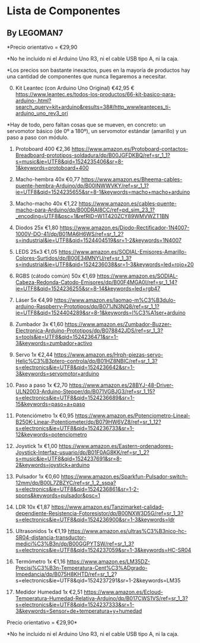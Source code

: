 
# Lista de Componentes
## By LEGOMAN7

*Precio orientativo = €29,90

*No he incluido ni el Arduino Uno R3, ni el cable USB tipo A, ni la caja.

*Los precios son bastante inexactos, pues en la mayoría de productos hay una cantidad de componentes que nunca llegaremos a necesitar.

0. Kit Leantec (con Arduino Uno Original) €42,95 €
https://www.leantec.es/todos-los-productos/66-kit-basico-para-arduino-.html?search_query=kit+arduino&results=38#/http_wwwleanteces_ti-arduino_uno_rev3_ori

*Hay de todo, pero faltan cosas que se mueven, en concreto: un servomotor básico (de 0º a 180º), un servomotor estándar (amarillo) y un paso a paso con módulo.

1. Protoboard 400 €2,36
https://www.amazon.es/Protoboard-contactos-Breadboard-prototipos-soldadura/dp/B00JGFDKBQ/ref=sr_1_1?s=music&ie=UTF8&qid=1524235406&sr=8-1&keywords=protoboard+400

2. Macho-hembra 40x €0,77
https://www.amazon.es/Bheema-cables-puente-hembra-Arduino/dp/B00INWWVKY/ref=sr_1_1?ie=UTF8&qid=1524235655&sr=8-1&keywords=macho+macho+arduino

3. Macho-macho 40x €1,22
https://www.amazon.es/cables-puente-macho-para-Arduino/dp/B00DRAI8CC/ref=pd_sim_23_1?_encoding=UTF8&psc=1&refRID=W1T420ZCY89WMVWZT1BN

4. Diodos 25x €1,80
https://www.amazon.es/Diodo-Rectificador-1N4007-1000V-DO-41/dp/B01MA6H6WS/ref=sr_1_2?s=industrial&ie=UTF8&qid=1524404519&sr=1-2&keywords=1N4007

5. LEDS 25x3 €1,05
https://www.amazon.es/SODIAL-Emisores-Amarillo-Colores-Surtidos/dp/B00E34MNYU/ref=sr_1_3?s=industrial&ie=UTF8&qid=1524236038&sr=1-3&keywords=led+rojo+20

6. RGBS (cátodo común) 50x €1,69
https://www.amazon.es/SODIAL-Cabeza-Redonda-Catodo-Emisores/dp/B00F4MGA0I/ref=sr_1_14?ie=UTF8&qid=1524236255&sr=8-14&keywords=led+rgb47

7. Láser 5x €4,99
https://www.amazon.es/laomao-m%C3%B3dulo-arduino-Raspberry-Prototipos/dp/B071JN3NQ8/ref=sr_1_1?ie=UTF8&qid=1524404289&sr=8-1&keywords=l%C3%A1ser+arduino

8. Zumbador 3x €1,60
https://www.amazon.es/Zumbador-Buzzer-Electronica-Arduino-Prototipos/dp/B078842JDS/ref=sr_1_3?s=tools&ie=UTF8&qid=1524236471&sr=1-3&keywords=zumbador+activo

9. Servo 1x €2,44
https://www.amazon.es/Hrph-piezas-servo-Helic%C3%B3ptero-controla/dp/B01HZ8NBIC/ref=sr_1_3?s=electronics&ie=UTF8&qid=1524236642&sr=1-3&keywords=servomotor+arduino

10. Paso a paso 1x €2,70
https://www.amazon.es/28BYJ-48-Driver-ULN2003-Arduino-Stepper/dp/B071VGBJG3/ref=sr_1_15?s=electronics&ie=UTF8&qid=1524236689&sr=1-15&keywords=paso+a+paso

11. Potenciómetro 1x €0,95
https://www.amazon.es/Potenciometro-Lineal-B250K-Linear-Potentiometer/dp/B079HW6VZ8/ref=sr_1_12?s=electronics&ie=UTF8&qid=1524236733&sr=1-12&keywords=potenciometro

12. Joystick 1x €1,00
https://www.amazon.es/Eastern-ordenadores-Joystick-Interfaz-usuario/dp/B01F0AG8KK/ref=sr_1_2?s=music&ie=UTF8&qid=1524237691&sr=8-2&keywords=joystick+arduino

13. Pulsador 1x €0,60 
https://www.amazon.es/Sparkfun-Pulsador-switch-12mm/dp/B00L7ZBZYC/ref=sr_1_2_sspa?s=electronics&ie=UTF8&qid=1524236861&sr=1-2-spons&keywords=pulsador&psc=1

14. LDR 10x €1,87
https://www.amazon.es/Tanzimarket-calidad-dependiente-Resistencia-Fotoresistor/dp/B00NXW3D5G/ref=sr_1_3?s=electronics&ie=UTF8&qid=1524236900&sr=1-3&keywords=ldr

15. Ultrasonidos 1x €1,19
https://www.amazon.es/ultras%C3%B3nico-hc-SR04-distancia-transductor-medici%C3%B3n/dp/B00GGPYTSW/ref=sr_1_3?s=electronics&ie=UTF8&qid=1524237059&sr=1-3&keywords=HC-SR04

16. Termómetro 1x €1,16
https://www.amazon.es/LM35DZ-Precisi%C3%B3n-Temperatura-Cent%C3%ADgrado-Impedancia/dp/B075H8KHTD/ref=sr_1_2?
s=electronics&ie=UTF8&qid=1524237291&sr=1-2&keywords=LM35

17. Medidor Humedad 1x €2,51
https://www.amazon.es/Ecloud-Temperatura-Humedad-Relativa-Arduino/dp/B017CWS1VS/ref=sr_1_3?s=electronics&ie=UTF8&qid=1524237333&sr=1-3&keywords=Sensor+de+temperatura+y+humedad

Precio orientativo = €29,90*

*No he incluido ni el Arduino Uno R3, ni el cable USB tipo A, ni la caja.










